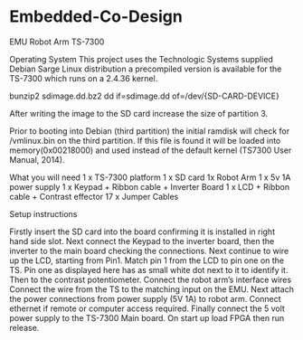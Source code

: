 Embedded-Co-Design
==================

EMU Robot Arm TS-7300

Operating System
This project uses the Technologic Systems supplied Debian Sarge Linux distribution a precompiled version is available for the TS-7300 which runs on a 2.4.36 kernel.

bunzip2 sdimage.dd.bz2 dd if=sdimage.dd of=/dev/{SD-CARD-DEVICE}

After writing the image to the SD card increase the size of partition 3.

Prior to booting into Debian (third partition) the initial ramdisk will check for /vmlinux.bin on the third partition. If this file is found it will be loaded into memory(0x00218000) and used instead of the default kernel (TS7300 User Manual, 2014).

What you will need
1 x TS-7300 platform
1 x SD card
1x Robot Arm
1 x 5v 1A power supply
1 x Keypad + Ribbon cable + Inverter Board
1 x LCD + Ribbon cable + Contrast effector
17 x Jumper Cables

Setup instructions

Firstly insert the SD card into the board confirming it is installed in right hand side slot.
Next connect the Keypad to the inverter board, then the inverter to the main board checking the connections.
Next continue to wire up the LCD, starting from Pin1.
Match pin 1 from the LCD to pin one on the TS. Pin one as displayed here has as small white dot next to it to identify it.
Then to the contrast potentiometer.
Connect the robot arm’s interface wires
Connect the wire from the TS to the matching input on the EMU.
Next attach the power connections from power supply (5V 1A) to robot arm.
Connect ethernet if remote or computer access required.
Finally connect the 5 volt power supply to the TS-7300 Main board.
On start up load FPGA then run release.

